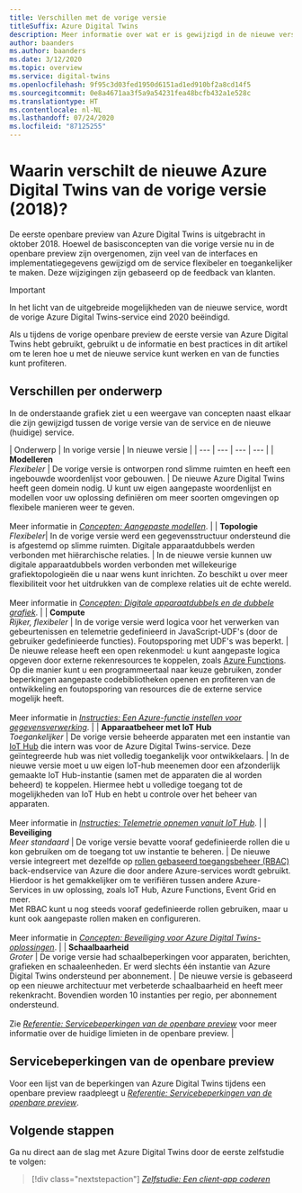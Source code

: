 ```yaml
---
title: Verschillen met de vorige versie
titleSuffix: Azure Digital Twins
description: Meer informatie over wat er is gewijzigd in de nieuwe versie van Azure Digital Twins
author: baanders
ms.author: baanders
ms.date: 3/12/2020
ms.topic: overview
ms.service: digital-twins
ms.openlocfilehash: 9f95c3d03fed1950d6151ad1ed910bf2a8cd14f5
ms.sourcegitcommit: 0e8a4671aa3f5a9a54231fea48bcfb432a1e528c
ms.translationtype: HT
ms.contentlocale: nl-NL
ms.lasthandoff: 07/24/2020
ms.locfileid: "87125255"
---
```

# <a name="how-is-the-new-azure-digital-twins-different-from-the-previous-version-2018"></a>Waarin verschilt de nieuwe Azure Digital Twins van de vorige versie (2018)?

De eerste openbare preview van Azure Digital Twins is uitgebracht in oktober 2018. Hoewel de basisconcepten van die vorige versie nu in de openbare preview zijn overgenomen, zijn veel van de interfaces en implementatiegegevens gewijzigd om de service flexibeler en toegankelijker te maken. Deze wijzigingen zijn gebaseerd op de feedback van klanten.

> [!IMPORTANT]
> In het licht van de uitgebreide mogelijkheden van de nieuwe service, wordt de vorige Azure Digital Twins-service eind 2020 beëindigd.

Als u tijdens de vorige openbare preview de eerste versie van Azure Digital Twins hebt gebruikt, gebruikt u de informatie en best practices in dit artikel om te leren hoe u met de nieuwe service kunt werken en van de functies kunt profiteren.

## <a name="differences-by-topic"></a>Verschillen per onderwerp

In de onderstaande grafiek ziet u een weergave van concepten naast elkaar die zijn gewijzigd tussen de vorige versie van de service en de nieuwe (huidige) service.

| Onderwerp | In vorige versie | In nieuwe versie |
| --- | --- | --- | --- |
| **Modelleren**<br>*Flexibeler* | De vorige versie is ontworpen rond slimme ruimten en heeft een ingebouwde woordenlijst voor gebouwen. | De nieuwe Azure Digital Twins heeft geen domein nodig. U kunt uw eigen aangepaste woordenlijst en modellen voor uw oplossing definiëren om meer soorten omgevingen op flexibele manieren weer te geven.<br><br>Meer informatie in [*Concepten: Aangepaste modellen*](concepts-models.md). |
| **Topologie**<br>*Flexibeler*| In de vorige versie werd een gegevensstructuur ondersteund die is afgestemd op slimme ruimten. Digitale apparaatdubbels werden verbonden met hiërarchische relaties. | In de nieuwe versie kunnen uw digitale apparaatdubbels worden verbonden met willekeurige grafiektopologieën die u naar wens kunt inrichten. Zo beschikt u over meer flexibiliteit voor het uitdrukken van de complexe relaties uit de echte wereld.<br><br>Meer informatie in [*Concepten: Digitale apparaatdubbels en de dubbele grafiek*](concepts-twins-graph.md). |
| **Compute**<br>*Rijker, flexibeler* | In de vorige versie werd logica voor het verwerken van gebeurtenissen en telemetrie gedefinieerd in JavaScript-UDF's (door de gebruiker gedefinieerde functies). Foutopsporing met UDF's was beperkt. | De nieuwe release heeft een open rekenmodel: u kunt aangepaste logica opgeven door externe rekenresources te koppelen, zoals [Azure Functions](../azure-functions/functions-overview.md). Op die manier kunt u een programmeertaal naar keuze gebruiken, zonder beperkingen aangepaste codebibliotheken openen en profiteren van de ontwikkeling en foutopsporing van resources die de externe service mogelijk heeft.<br><br>Meer informatie in [*Instructies: Een Azure-functie instellen voor gegevensverwerking*](how-to-create-azure-function.md). |
| **Apparaatbeheer met IoT Hub**<br>*Toegankelijker* | De vorige versie beheerde apparaten met een instantie van [IoT Hub](../iot-hub/about-iot-hub.md) die intern was voor de Azure Digital Twins-service. Deze geïntegreerde hub was niet volledig toegankelijk voor ontwikkelaars. | In de nieuwe versie moet u uw eigen IoT-hub meenemen door een afzonderlijk gemaakte IoT Hub-instantie (samen met de apparaten die al worden beheerd) te koppelen. Hiermee hebt u volledige toegang tot de mogelijkheden van IoT Hub en hebt u controle over het beheer van apparaten.<br><br>Meer informatie in [*Instructies: Telemetrie opnemen vanuit IoT Hub*](how-to-ingest-iot-hub-data.md). |
| **Beveiliging**<br>*Meer standaard* | De vorige versie bevatte vooraf gedefinieerde rollen die u kon gebruiken om de toegang tot uw instantie te beheren. | De nieuwe versie integreert met dezelfde op [rollen gebaseerd toegangsbeheer (RBAC)](../role-based-access-control/overview.md) back-endservice van Azure die door andere Azure-services wordt gebruikt. Hierdoor is het gemakkelijker om te verifiëren tussen andere Azure-Services in uw oplossing, zoals IoT Hub, Azure Functions, Event Grid en meer.<br>Met RBAC kunt u nog steeds vooraf gedefinieerde rollen gebruiken, maar u kunt ook aangepaste rollen maken en configureren.<br><br>Meer informatie in [*Concepten: Beveiliging voor Azure Digital Twins-oplossingen*](concepts-security.md). |
| **Schaalbaarheid**<br>*Groter* | De vorige versie had schaalbeperkingen voor apparaten, berichten, grafieken en schaaleenheden. Er werd slechts één instantie van Azure Digital Twins ondersteund per abonnement.  | De nieuwe versie is gebaseerd op een nieuwe architectuur met verbeterde schaalbaarheid en heeft meer rekenkracht. Bovendien worden 10 instanties per regio, per abonnement ondersteund.<br><br>Zie [*Referentie: Servicebeperkingen van de openbare preview*](reference-service-limits.md) voor meer informatie over de huidige limieten in de openbare preview. |

## <a name="service-limits-in-public-preview"></a>Servicebeperkingen van de openbare preview

Voor een lijst van de beperkingen van Azure Digital Twins tijdens een openbare preview raadpleegt u [*Referentie: Servicebeperkingen van de openbare preview*](reference-service-limits.md).

## <a name="next-steps"></a>Volgende stappen

Ga nu direct aan de slag met Azure Digital Twins door de eerste zelfstudie te volgen:

> [!div class="nextstepaction"]
> [*Zelfstudie: Een client-app coderen*](tutorial-code.md)